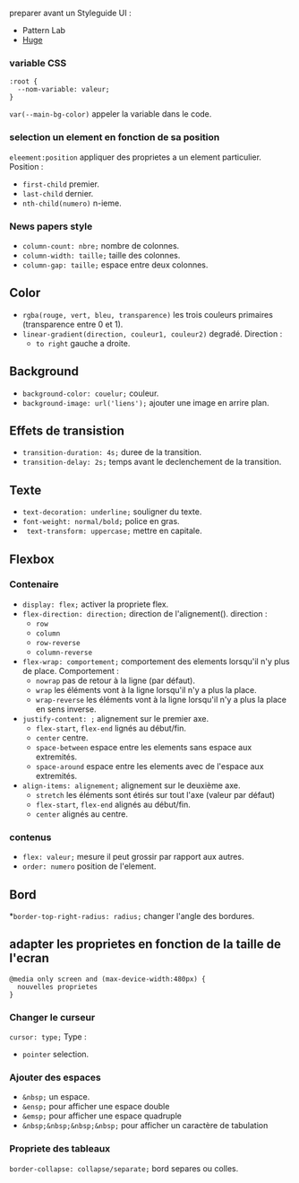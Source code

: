 preparer avant un Styleguide UI :
  * Pattern Lab
  * [Huge](https://hugeinc.github.io/styleguide)

### variable CSS

```
:root {
  --nom-variable: valeur;
}
```
`var(--main-bg-color)` appeler la variable dans le code.

### selection un element en fonction de sa position

`eleement:position` appliquer des proprietes a un element particulier.
Position : 
* `first-child` premier.
* `last-child` dernier.
* `nth-child(numero)` n-ieme.

### News papers style

* `column-count: nbre;` nombre de colonnes.
* `column-width: taille;` taille des colonnes.
* `column-gap: taille;` espace entre deux colonnes.

## Color

* `rgba(rouge, vert, bleu, transparence)` les trois couleurs primaires (transparence entre 0 et 1).
* `linear-gradient(direction, couleur1, couleur2)` degradé.
Direction :
  * `to right` gauche a droite.

## Background

* `background-color: couelur;` couleur.
* `background-image: url('liens');` ajouter une image en arrire plan.

## Effets de transistion

* `transition-duration: 4s;` duree de la transition.
* `transition-delay: 2s;` temps avant le declenchement de la transition.

## Texte

* `text-decoration: underline;` souligner du texte.
* `font-weight: normal/bold;` police en gras.
* ` text-transform: uppercase;` mettre en capitale.

## Flexbox

### Contenaire
* `display: flex;` activer la propriete flex.
* `flex-direction: direction;` direction de l'alignement().
direction :
  * `row`
  * `column`
  * `row-reverse`
  * `column-reverse`
* `flex-wrap: comportement;` comportement des elements lorsqu'il n'y plus de place.
Comportement :
  * `nowrap` pas de retour à la ligne (par défaut).
  * `wrap` les éléments vont à la ligne lorsqu'il n'y a plus la place.
  * `wrap-reverse` les éléments vont à la ligne lorsqu'il n'y a plus la place en sens inverse.
* `justify-content: ;` alignement sur le premier axe.
  * `flex-start`, `flex-end` lignés au début/fin.
  * `center` centre.
  * `space-between` espace entre les elements sans espace aux extremités.
  * `space-around` espace entre les elements avec de l'espace aux extremités.
* `align-items: alignement;` alignement sur le deuxième axe.
  * `stretch` les éléments sont étirés sur tout l'axe (valeur par défaut)
  * `flex-start`, `flex-end` alignés au début/fin.
  * `center` alignés au centre.

### contenus

* `flex: valeur;` mesure il peut grossir par rapport aux autres.
* `order: numero` position de l'element.

## Bord

*`border-top-right-radius: radius;` changer l'angle des bordures.

## adapter les proprietes en fonction de la taille de l'ecran

```
@media only screen and (max-device-width:480px) {
  nouvelles proprietes
}
```
### Changer le curseur

`cursor: type;`
Type :
* `pointer` selection.

### Ajouter des espaces

* `&nbsp;` un espace.
* `&ensp;` pour afficher une espace double
* `&emsp;` pour afficher une espace quadruple
* `&nbsp;&nbsp;&nbsp;&nbsp;` pour afficher un caractère de tabulation

### Propriete des tableaux

`border-collapse: collapse/separate;` bord separes ou colles.
